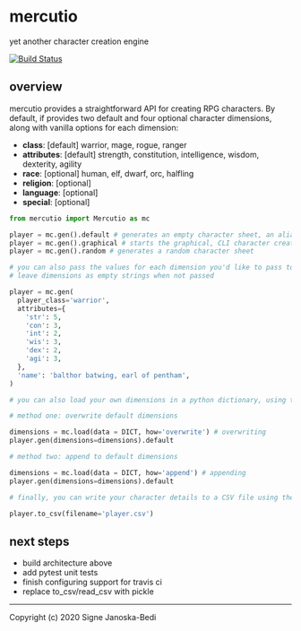 # mercutio

yet another character creation engine

[![Build Status](https://travis-ci.org/signebedi/mercutio.svg?branch=master)](https://travis-ci.org/signebedi/mercutio)


## overview

mercutio provides a straightforward API for creating RPG characters. By default, if provides two default and four optional character dimensions, along with vanilla options for each dimension:

* **class**: [default] warrior, mage, rogue, ranger
* **attributes**: [default] strength, constitution, intelligence, wisdom, dexterity, agility
* **race**: [optional] human, elf, dwarf, orc, halfling
* **religion**: [optional] 
* **language**: [optional]
* **special**: [optional] 

```python
from mercutio import Mercutio as mc

player = mc.gen().default # generates an empty character sheet, an alias for mercutio.gen() without passing args
player = mc.gen().graphical # starts the graphical, CLI character creation interface
player = mc.gen().random # generates a random character sheet

# you can also pass the values for each dimension you'd like to pass to the gen() method, which will
# leave dimensions as empty strings when not passed

player = mc.gen(
  player_class='warrior',
  attributes={
    'str': 5,
    'con': 3,
    'int': 2,
    'wis': 3,
    'dex': 2,
    'agi': 3,
  },
  'name': 'balthor batwing, earl of pentham',
)

# you can also load your own dimensions in a python dictionary, using two methods

# method one: overwrite default dimensions

dimensions = mc.load(data = DICT, how='overwrite') # overwriting
player.gen(dimensions=dimensions).default

# method two: append to default dimensions

dimensions = mc.load(data = DICT, how='append') # appending
player.gen(dimensions=dimensions).default

# finally, you can write your character details to a CSV file using the to_csv() method

player.to_csv(filename='player.csv')
```
## next steps
* build architecture above
* add pytest unit tests
* finish configuring support for travis ci
* replace to_csv/read_csv with pickle

---
Copyright (c) 2020 Signe Janoska-Bedi

